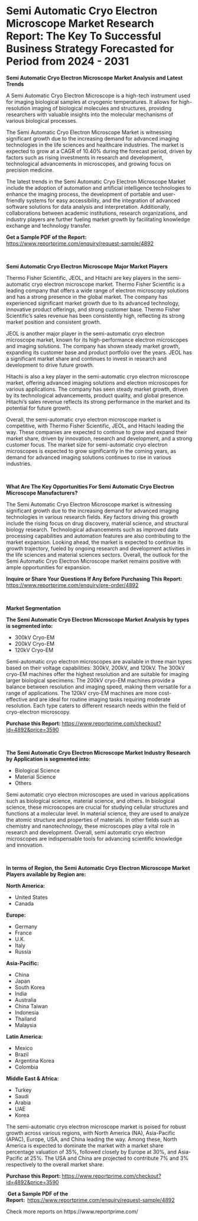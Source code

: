 <p><h1>Semi Automatic Cryo Electron Microscope Market Research Report: The Key To Successful Business Strategy Forecasted for Period from 2024 - 2031</h1></p><p><strong>Semi Automatic Cryo Electron Microscope Market Analysis and Latest Trends</strong></p>
<p><p>A Semi Automatic Cryo Electron Microscope is a high-tech instrument used for imaging biological samples at cryogenic temperatures. It allows for high-resolution imaging of biological molecules and structures, providing researchers with valuable insights into the molecular mechanisms of various biological processes.</p><p>The Semi Automatic Cryo Electron Microscope Market is witnessing significant growth due to the increasing demand for advanced imaging technologies in the life sciences and healthcare industries. The market is expected to grow at a CAGR of 10.40% during the forecast period, driven by factors such as rising investments in research and development, technological advancements in microscopes, and growing focus on precision medicine.</p><p>The latest trends in the Semi Automatic Cryo Electron Microscope Market include the adoption of automation and artificial intelligence technologies to enhance the imaging process, the development of portable and user-friendly systems for easy accessibility, and the integration of advanced software solutions for data analysis and interpretation. Additionally, collaborations between academic institutions, research organizations, and industry players are further fueling market growth by facilitating knowledge exchange and technology transfer.</p></p>
<p><strong>Get a Sample PDF of the Report:&nbsp;</strong> <a href="https://www.reportprime.com/enquiry/request-sample/4892">https://www.reportprime.com/enquiry/request-sample/4892</a></p>
<p>&nbsp;</p>
<p><strong>Semi Automatic Cryo Electron Microscope Major Market Players</strong></p>
<p><p>Thermo Fisher Scientific, JEOL, and Hitachi are key players in the semi-automatic cryo electron microscope market. Thermo Fisher Scientific is a leading company that offers a wide range of electron microscopy solutions and has a strong presence in the global market. The company has experienced significant market growth due to its advanced technology, innovative product offerings, and strong customer base. Thermo Fisher Scientific’s sales revenue has been consistently high, reflecting its strong market position and consistent growth.</p><p>JEOL is another major player in the semi-automatic cryo electron microscope market, known for its high-performance electron microscopes and imaging solutions. The company has shown steady market growth, expanding its customer base and product portfolio over the years. JEOL has a significant market share and continues to invest in research and development to drive future growth.</p><p>Hitachi is also a key player in the semi-automatic cryo electron microscope market, offering advanced imaging solutions and electron microscopes for various applications. The company has seen steady market growth, driven by its technological advancements, product quality, and global presence. Hitachi’s sales revenue reflects its strong performance in the market and its potential for future growth.</p><p>Overall, the semi-automatic cryo electron microscope market is competitive, with Thermo Fisher Scientific, JEOL, and Hitachi leading the way. These companies are expected to continue to grow and expand their market share, driven by innovation, research and development, and a strong customer focus. The market size for semi-automatic cryo electron microscopes is expected to grow significantly in the coming years, as demand for advanced imaging solutions continues to rise in various industries.</p></p>
<p>&nbsp;</p>
<p><strong>What Are The Key Opportunities For Semi Automatic Cryo Electron Microscope Manufacturers?</strong></p>
<p><p>The Semi Automatic Cryo Electron Microscope market is witnessing significant growth due to the increasing demand for advanced imaging technologies in various research fields. Key factors driving this growth include the rising focus on drug discovery, material science, and structural biology research. Technological advancements such as improved data processing capabilities and automation features are also contributing to the market expansion. Looking ahead, the market is expected to continue its growth trajectory, fueled by ongoing research and development activities in the life sciences and material sciences sectors. Overall, the outlook for the Semi Automatic Cryo Electron Microscope market remains positive with ample opportunities for expansion.</p></p>
<p><strong>Inquire or Share Your Questions If Any Before Purchasing This Report:</strong> <a href="https://www.reportprime.com/enquiry/pre-order/4892">https://www.reportprime.com/enquiry/pre-order/4892</a></p>
<p>&nbsp;</p>
<p><strong>Market Segmentation</strong></p>
<p><strong>The Semi Automatic Cryo Electron Microscope Market Analysis by types is segmented into:</strong></p>
<p><ul><li>300kV Cryo-EM</li><li>200kV Cryo-EM</li><li>120kV Cryo-EM</li></ul></p>
<p><p>Semi-automatic cryo electron microscopes are available in three main types based on their voltage capabilities: 300kV, 200kV, and 120kV. The 300kV cryo-EM machines offer the highest resolution and are suitable for imaging larger biological specimens. The 200kV cryo-EM machines provide a balance between resolution and imaging speed, making them versatile for a range of applications. The 120kV cryo-EM machines are more cost-effective and are ideal for routine imaging tasks requiring moderate resolution. Each type caters to different research needs within the field of cryo-electron microscopy.</p></p>
<p><strong>Purchase this Report:&nbsp;</strong><a href="https://www.reportprime.com/checkout?id=4892&price=3590">https://www.reportprime.com/checkout?id=4892&price=3590</a></p>
<p>&nbsp;</p>
<p><strong>The Semi Automatic Cryo Electron Microscope Market Industry Research by Application is segmented into:</strong></p>
<p><ul><li>Biological Science</li><li>Material Science</li><li>Others</li></ul></p>
<p><p>Semi automatic cryo electron microscopes are used in various applications such as biological science, material science, and others. In biological science, these microscopes are crucial for studying cellular structures and functions at a molecular level. In material science, they are used to analyze the atomic structure and properties of materials. In other fields such as chemistry and nanotechnology, these microscopes play a vital role in research and development. Overall, semi automatic cryo electron microscopes are indispensable tools for advancing scientific knowledge and innovation.</p></p>
<p>&nbsp;</p>
<p><strong>In terms of Region, the Semi Automatic Cryo Electron Microscope Market Players available by Region are:</strong></p>
<p>
    <p> <strong> North America: </strong>
        <ul>
            <li>United States</li>
            <li>Canada</li>
        </ul>
        </p> 
    <p> <strong> Europe: </strong>
        <ul>
            <li>Germany</li>
            <li>France</li>
            <li>U.K.</li>
            <li>Italy</li>
            <li>Russia</li>
        </ul>
        </p> 
    <p> <strong> Asia-Pacific: </strong>
        <ul>
            <li>China</li>
            <li>Japan</li>
            <li>South Korea</li>
            <li>India</li>
            <li>Australia</li>
            <li>China Taiwan</li>
            <li>Indonesia</li>
            <li>Thailand</li>
            <li>Malaysia</li>
        </ul>
        </p> 
    <p> <strong> Latin America: </strong>
        <ul>
            <li>Mexico</li>
            <li>Brazil</li>
            <li>Argentina Korea</li>
            <li>Colombia</li>
        </ul>
        </p> 
    <p> <strong> Middle East & Africa: </strong>
        <ul>
            <li>Turkey</li>
            <li>Saudi</li>
            <li>Arabia</li>
            <li>UAE</li>
            <li>Korea</li>
        </ul>
    </p>
    </p>
<p><p>The semi-automatic cryo electron microscope market is poised for robust growth across various regions, with North America (NA), Asia-Pacific (APAC), Europe, USA, and China leading the way. Among these, North America is expected to dominate the market with a market share percentage valuation of 35%, followed closely by Europe at 30%, and Asia-Pacific at 25%. The USA and China are projected to contribute 7% and 3% respectively to the overall market share.</p></p>
<p><strong>Purchase this Report: </strong><a href="https://www.reportprime.com/checkout?id=4892&price=3590">https://www.reportprime.com/checkout?id=4892&price=3590</a></p>
<p>&nbsp;<strong>Get a Sample PDF of the Report:&nbsp;&nbsp;</strong><a href="https://www.reportprime.com/enquiry/request-sample/4892">https://www.reportprime.com/enquiry/request-sample/4892</a></p>
<p><strong></strong></p>
<p>Check more reports on https://www.reportprime.com/</p>
